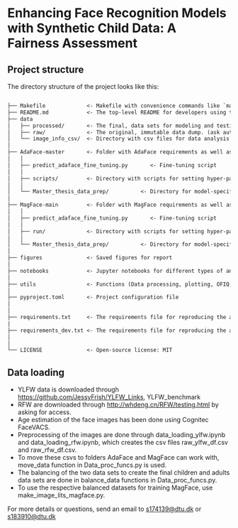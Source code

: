 # Enhancing Face Recognition Models with Synthetic Child Data: A Fairness Assessment

## Project structure 

The directory structure of the project looks like this:

```txt

├── Makefile             <- Makefile with convenience commands like `make data` or `make train`
├── README.md            <- The top-level README for developers using this project.
├── data
│   ├── processed/       <- The final, data sets for modeling and testing. (ask authors for access due to storage limitation)
│   ├── raw/             <- The original, immutable data dump. (ask authors for access due to storage limitation)
│   └── image_info_csv/  <- Directory with csv files for data analysis
│
├── AdaFace-master       <- Folder with AdaFace requirements as well as fine-tuning scripts and saved models (ask authors for access due to storage limitation)
│   │
│   ├── predict_adaface_fine_tuning.py       <- Fine-tuning script
│   │
│   ├── scripts/         <- Directory with scripts for setting hyper-parameters and run in cluster
│   │
│   └── Master_thesis_data_prep/          <- Directory for model-specific data processing
│
├── MagFace-main         <- Folder with MagFace requirements as well as fine-tuning scripts and saved models (ask authors for access due to storage limitation)
│   │
│   ├── predict_adaface_fine_tuning.py       <- Fine-tuning script
│   │
│   ├── run/             <- Directory with scripts for setting hyper-parameters and run in cluster
│   │
│   └── Master_thesis_data_prep/          <- Directory for model-specific data processing
│
├── figures              <- Saved figures for report
│
├── notebooks            <- Jupyter notebooks for different types of analysis
│
├── utils                <- Functions (Data processing, plotting, OFIQ, DET etc.) to use inside jupyter notebooks and other scripts
│
├── pyproject.toml       <- Project configuration file
│
│
├── requirements.txt     <- The requirements file for reproducing the analysis environment
|
├── requirements_dev.txt <- The requirements file for reproducing the analysis environment
│
│
└── LICENSE              <- Open-source license: MIT
```

## Data loading 
- YLFW data is downloaded through https://github.com/JessyFrish/YLFW_Links, YLFW_benchmark 
- RFW are downloaded through http://whdeng.cn/RFW/testing.html by asking for access. 
- Age estimation of the face images has been done using Cognitec FaceVACS. 
- Preprocessing of the images are done through data_loading_ylfw.ipynb and data_loading_rfw.ipynb, which creates the csv files raw_ylfw_df.csv and raw_rfw_df.csv.
- To move these csvs to folders AdaFace and MagFace can work with, move_data function in Data_proc_funcs.py is used.
- The balancing of the two data sets to create the final children and adults data sets are done in balance_data functions in Data_proc_funcs.py.
- To use the respective balanced datasets for training MagFace, use make_image_lits_magface.py. 


For more details or questions, send an email to s174139@dtu.dk or s183910@dtu.dk
